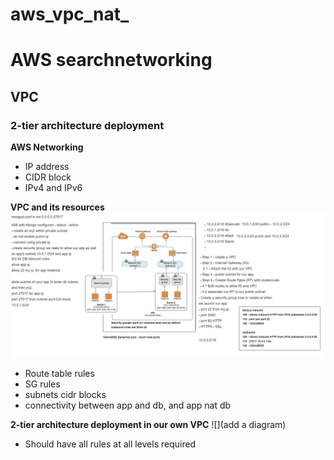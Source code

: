 # aws_vpc_nat_
# AWS searchnetworking
## VPC
### 2-tier architecture deployment

**AWS Networking**
- IP address
- CIDR block
- IPv4 and IPv6

**VPC and its resources**
![](/images/vpc_1.png)
- Route table rules
- SG rules
- subnets cidr blocks
- connectivity between app and db, and app nat db

**2-tier architecture deployment in our own VPC**
![](add a diagram)
- Should have all rules at all levels required
